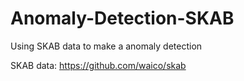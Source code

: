 # Anomaly-Detection-SKAB
Using SKAB data to make a anomaly detection


SKAB data: https://github.com/waico/skab
